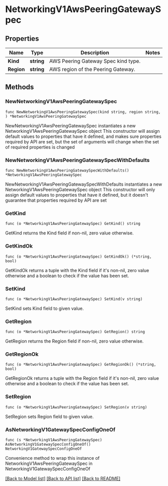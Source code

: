 # NetworkingV1AwsPeeringGatewaySpec

## Properties

Name | Type | Description | Notes
------------ | ------------- | ------------- | -------------
**Kind** | **string** | AWS Peering Gateway Spec kind type. | 
**Region** | **string** | AWS region of the Peering Gateway. | 

## Methods

### NewNetworkingV1AwsPeeringGatewaySpec

`func NewNetworkingV1AwsPeeringGatewaySpec(kind string, region string, ) *NetworkingV1AwsPeeringGatewaySpec`

NewNetworkingV1AwsPeeringGatewaySpec instantiates a new NetworkingV1AwsPeeringGatewaySpec object
This constructor will assign default values to properties that have it defined,
and makes sure properties required by API are set, but the set of arguments
will change when the set of required properties is changed

### NewNetworkingV1AwsPeeringGatewaySpecWithDefaults

`func NewNetworkingV1AwsPeeringGatewaySpecWithDefaults() *NetworkingV1AwsPeeringGatewaySpec`

NewNetworkingV1AwsPeeringGatewaySpecWithDefaults instantiates a new NetworkingV1AwsPeeringGatewaySpec object
This constructor will only assign default values to properties that have it defined,
but it doesn't guarantee that properties required by API are set

### GetKind

`func (o *NetworkingV1AwsPeeringGatewaySpec) GetKind() string`

GetKind returns the Kind field if non-nil, zero value otherwise.

### GetKindOk

`func (o *NetworkingV1AwsPeeringGatewaySpec) GetKindOk() (*string, bool)`

GetKindOk returns a tuple with the Kind field if it's non-nil, zero value otherwise
and a boolean to check if the value has been set.

### SetKind

`func (o *NetworkingV1AwsPeeringGatewaySpec) SetKind(v string)`

SetKind sets Kind field to given value.


### GetRegion

`func (o *NetworkingV1AwsPeeringGatewaySpec) GetRegion() string`

GetRegion returns the Region field if non-nil, zero value otherwise.

### GetRegionOk

`func (o *NetworkingV1AwsPeeringGatewaySpec) GetRegionOk() (*string, bool)`

GetRegionOk returns a tuple with the Region field if it's non-nil, zero value otherwise
and a boolean to check if the value has been set.

### SetRegion

`func (o *NetworkingV1AwsPeeringGatewaySpec) SetRegion(v string)`

SetRegion sets Region field to given value.



### AsNetworkingV1GatewaySpecConfigOneOf

`func (s *NetworkingV1AwsPeeringGatewaySpec) AsNetworkingV1GatewaySpecConfigOneOf() NetworkingV1GatewaySpecConfigOneOf`

Convenience method to wrap this instance of NetworkingV1AwsPeeringGatewaySpec in NetworkingV1GatewaySpecConfigOneOf

[[Back to Model list]](../README.md#documentation-for-models) [[Back to API list]](../README.md#documentation-for-api-endpoints) [[Back to README]](../README.md)


